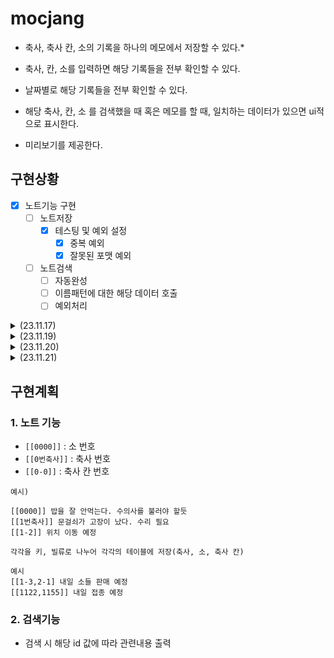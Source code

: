 # mocjang
- 축사, 축사 칸, 소의 기록을 하나의 메모에서 저장할 수 있다.*
- 축사, 칸, 소를 입력하면 해당 기록들을 전부 확인할 수 있다. 
- 날짜별로 해당 기록들을 전부 확인할 수 있다.

- 해당 축사, 칸, 소 를 검색했을 때 혹은 메모를 할 때, 일치하는 데이터가 있으면 ui적으로 표시한다.
- 미리보기를 제공한다.

## 구현상황
- [x] 노트기능 구현
  - [ ] 노트저장
    - [x] 테스팅 및 예외 설정
      - [x] 중복 예외
      - [x] 잘못된 포맷 예외
  - [ ] 노트검색
    - [ ] 자동완성
    - [ ] 이름패턴에 대한 해당 데이터 호출
    - [ ] 예외처리

<details>
<summary>(23.11.17)</summary>

- [x] 테스팅 및 예외 설정
  - [x] 중복 예외
  - [x] 잘못된 포맷 예외

- 추가 아이디어
  - 잘못된 입력이 존재 할 시, 메시지를 전송해야하지 않을까?
    - 누락된 값을 알려줘야 착오가 없기 때문이다.
    - 이는 db에서 찾거나, 문자열 형태에서 잡아야 하겠다.
  - [x] 중복 예외
  - [x] 잘못된 포맷 예외

</details>

<details>
<summary>(23.11.19)</summary>
- [x] db 연결
- [x] 문자열 제대로 db에 들어가는지 검증
</details>

<details>
<summary>(23.11.20)</summary>

</details>

<details>
<summary>(23.11.21)</summary>

</details>

## 구현계획
### 1. 노트 기능
- ```[[0000]]``` : 소 번호
- ```[[0번축사]]``` : 축사 번호
- ```[[0-0]]``` : 축사 칸 번호

```
예시)

[[0000]] 밥을 잘 안먹는다. 수의사를 불러야 할듯
[[1번축사]] 문걸쇠가 고장이 났다. 수리 필요
[[1-2]] 위치 이동 예정

각각을 키, 빌류로 나누어 각각의 테이블에 저장(축사, 소, 축사 칸)
```


```
예시
[[1-3,2-1] 내일 소들 판매 예정
[[1122,1155]] 내일 접종 예정
```
### 2. 검색기능
- 검색 시 해당 id 값에 따라 관련내용 출력

